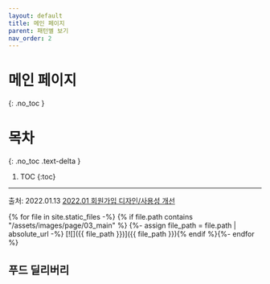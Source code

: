 ```yaml
---
layout: default
title: 메인 페이지
parent: 패턴별 보기
nav_order: 2
---
```


# 메인 페이지
{: .no_toc }

# 목차
{: .no_toc .text-delta }

1. TOC
{:toc}

---

출처: 2022.01.13 
[2022.01 회원가입 디자인/사용성 개선](https://wiki.woowa.in/pages/viewpage.action?pageId=302285938)


{% for file in site.static_files -%}
    {% if file.path contains "/assets/images/page/03_main" %}
        {%- assign file_path = file.path | absolute_url -%}
[![]({{ file_path }})]({{ file_path }}){% endif %}{%- endfor %}

## 푸드 딜리버리
